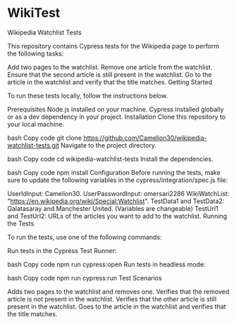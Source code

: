 # WikiTest
Wikipedia Watchlist Tests

This repository contains Cypress tests for the Wikipedia page to perform the following tasks:

Add two pages to the watchlist.
Remove one article from the watchlist.
Ensure that the second article is still present in the watchlist.
Go to the article in the watchlist and verify that the title matches.
Getting Started

To run these tests locally, follow the instructions below.

Prerequisites
Node.js installed on your machine.
Cypress installed globally or as a dev dependency in your project.
Installation
Clone this repository to your local machine.

bash
Copy code
git clone https://github.com/Camelion30/wikipedia-watchlist-tests.git
Navigate to the project directory.

bash
Copy code
cd wikipedia-watchlist-tests
Install the dependencies.

bash
Copy code
npm install
Configuration
Before running the tests, make sure to update the following variables in the cypress/integration/spec.js file:

UserIdInput: Camelion30.
UserPasswordInput: omersari2286
WikiWatchList: "https://en.wikipedia.org/wiki/Special:Watchlist".
TestData1 and TestData2: Galatasaray and Manchester United. (Variables are changeable)
TestUrl1 and TestUrl2: URLs of the articles you want to add to the watchlist.
Running the Tests

To run the tests, use one of the following commands:

Run tests in the Cypress Test Runner:

bash
Copy code
npm run cypress:open
Run tests in headless mode:

bash
Copy code
npm run cypress:run
Test Scenarios

Adds two pages to the watchlist and removes one.
Verifies that the removed article is not present in the watchlist.
Verifies that the other article is still present in the watchlist.
Goes to the article in the watchlist and verifies that the title matches.
